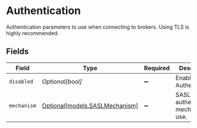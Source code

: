 # Authentication

Authentication parameters to use when connecting to brokers. Using TLS is highly recommended.


## Fields

| Field                                                        | Type                                                         | Required                                                     | Description                                                  |
| ------------------------------------------------------------ | ------------------------------------------------------------ | ------------------------------------------------------------ | ------------------------------------------------------------ |
| `disabled`                                                   | *Optional[bool]*                                             | :heavy_minus_sign:                                           | Enable Authentication                                        |
| `mechanism`                                                  | [Optional[models.SASLMechanism]](../models/saslmechanism.md) | :heavy_minus_sign:                                           | SASL authentication mechanism to use.                        |